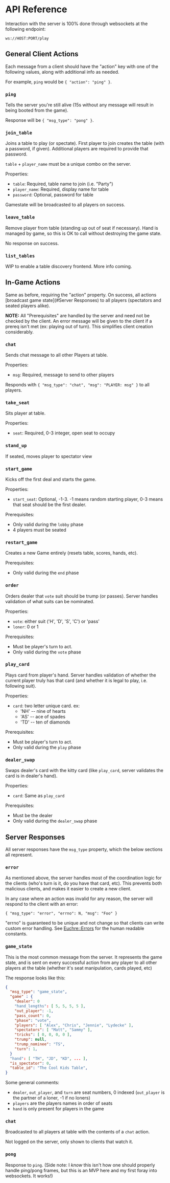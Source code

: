 API Reference
=============

Interaction with the server is 100% done through websockets at the following
endpoint:

    ws://HOST:PORT/play

General Client Actions
----------------------
Each message from a client should have the "action" key with one of the
following values, along with additional info as needed.

For example, `ping` would be `{ "action": "ping" }`.

### `ping`

Tells the server you're still alive (15s without any message will result in
being booted from the game).

Response will be `{ "msg_type": "pong" }`.

### `join_table`

Joins a table to play (or spectate). First player to join creates the table
(with a password, if given).  Additional players are required to provide that
password.

`table` + `player_name` must be a unique combo on the server.

Properties:

- `table`: Required, table name to join (i.e. "Party")
- `player_name`: Required, display name for table
- `password`: Optional, password for table

Gamestate will be broadcasted to all players on success.

### `leave_table`

Remove player from table (standing up out of seat if necessary).
Hand is managed by game, so this is OK to call without destroying the
game state.

No response on success.

### `list_tables`

WIP to enable a table discovery frontend. More info coming.


In-Game Actions
----------------

Same as before, requiring the "action" property. On success, all actions
[broadcast game state](#Server Responses) to all players (spectators and
seated players alike).

**NOTE:** All "Prerequisites" are handled by the server and need not be
checked by the client. An error message will be given to the client if a
prereq isn't met (ex: playing out of turn). This simplifies client creation
considerably.

### `chat`

Sends chat message to all other Players at table.

Properties:

- `msg`: Required, message to send to other players

Responds with `{ "msg_type": "chat", "msg": "PLAYER: msg" }` to all players.

### `take_seat`

Sits player at table.

Properties:

- `seat`: Required, 0-3 integer, open seat to occupy

### `stand_up`

If seated, moves player to spectator view

### `start_game`

Kicks off the first deal and starts the game.

Properties:

- `start_seat`: Optional, -1-3. -1 means random starting player, 0-3
  means that seat should be the first dealer.

Prerequisites:

- Only valid during the `lobby` phase
- 4 players must be seated

### `restart_game`

Creates a new Game entirely (resets table, scores, hands, etc).

Prerequisites:

- Only valid during the `end` phase

### `order`

Orders dealer that `vote` suit should be trump (or passes). Server handles
validation of what suits can be nominated.

Properties:

- `vote`: either suit ('H', 'D', 'S', 'C') or 'pass'
- `loner`: 0 or 1

Prerequisites:

- Must be player's turn to act.
- Only valid during the `vote` phase

### `play_card`

Plays card from player's hand. Server handles validation of whether the current
player truly has that card (and whether it is legal to play, i.e. following
suit).

Properties:

- `card`: two letter unique card. ex:
  - 'NH' -- nine of hearts
  - 'AS' -- ace of spades
  - 'TD' -- ten of diamonds

Prerequisites:

- Must be player's turn to act.
- Only valid during the `play` phase

### `dealer_swap`

Swaps dealer's card with the kitty card (like `play_card`, server validates
the card is in dealer's hand).

Properties:

- `card`: Same as `play_card`

Prerequisites:

- Must be the dealer
- Only valid during the `dealer_swap` phase

Server Responses
----------------

All server responses have the `msg_type` property, which the below sections
all represent.

### `error`

As mentioned above, the server handles most of the coordination logic for the
clients (who's turn is it, do you have that card, etc). This prevents both
malicious clients, and makes it easier to create a new client.

In any case where an action was invalid for any reason, the server will
respond to the client with an error:

    { "msg_type": "error", "errno": N, "msg": "Foo" }

"errno" is guaranteed to be unique and not change so that clients can
write custom error handling. See [Euchre::Errors](lib/Euchre/Errors.pm) for
the human readable constants.

### `game_state`

This is the most common message from the server. It represents the game state,
and is sent on every successful action from any player to all other players at
the table (whether it's seat manipulation, cards played, etc)

The response looks like this:

```json
{
  "msg_type": "game_state",
  "game" : {
    "dealer": 0
    "hand_lengths": [ 5, 5, 5, 5 ],
    "out_player": -1,
    "pass_count": 0,
    "phase": "vote",
    "players": [ "Alex", "Chris", "Jennie", "Lydecke" ],
    "spectators": [ "Matt", "Sammy" ],
    "tricks": [ 0, 0, 0, 0 ],
    "trump": null,
    "trump_nominee": "TS",
    "turn": 1,
  }
  "hand": [ "TH", "JD", "KD", ... ],
  "is_spectator": 0,
  "table_id": "The Cool Kids Table",
}
```

Some general comments:

* `dealer`, `out_player`, and `turn` are seat numbers, 0 indexed (`out_player` is
  the partner of a loner, -1 if no loners)
* `players` are the players names in order of seats
* `hand` is only present for players in the game

### `chat`

Broadcasted to all players at table with the contents of a `chat` action.

Not logged on the server, only shown to clients that watch it.

### `pong`

Response to `ping`. (Side note: I _know_ this isn't how one should properly
handle ping/pong frames, but this is an MVP here and my first foray into
websockets. It works!)
